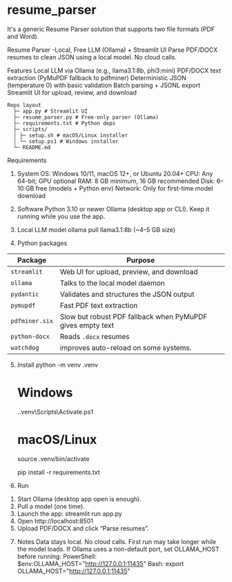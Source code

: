 # resume_parser
It's a generic Resume Parser solution that supports two file formats (PDF and Word).

Resume Parser -Local, Free LLM (Ollama) + Streamlit UI
Parse PDF/DOCX resumes to clean JSON using a local model. No cloud calls.

Features
Local LLM via Ollama (e.g., llama3.1:8b, phi3:mini)
PDF/DOCX text extraction (PyMuPDF fallback to pdfminer)
Deterministic JSON (temperature 0) with basic validation
Batch parsing + JSONL export
Streamlit UI for upload, review, and download
```text
Repo layout
  ├─ app.py # Streamlit UI 
  ├─ resume_parser.py # Free-only parser (Ollama) 
  ├─ requirements.txt # Python deps 
  ├─ scripts/  
  │ ├─ setup.sh # macOS/Linux installer 
  │ └─ setup.ps1 # Windows installer 
  └─ README.md
```
Requirements
1) System
  OS: Windows 10/11, macOS 12+, or Ubuntu 20.04+
  CPU: Any 64-bit; GPU optional
  RAM: 8 GB minimum, 16 GB recommended
  Disk: 6–10 GB free (models + Python env)
  Network: Only for first-time model download

2) Software
  Python 3.10 or newer
  Ollama (desktop app or CLI). Keep it running while you use the app.

3) Local LLM model
  ollama pull llama3.1:8b (~4–5 GB size)

4) Python packages

| Package        | Purpose                                                    |
| -------------- | ---------------------------------------------------------- |
| `streamlit`    | Web UI for upload, preview, and download                   |
| `ollama`       | Talks to the local model daemon                            |
| `pydantic`     | Validates and structures the JSON output                   |
| `pymupdf`      | Fast PDF text extraction                                   |
| `pdfminer.six` | Slow but robust PDF fallback when PyMuPDF gives empty text |
| `python-docx`  | Reads `.docx` resumes                                      |
| `watchdog`     | improves auto-reload on some systems.                      |

5) Install
    python -m venv .venv
    # Windows
    .\.venv\Scripts\Activate.ps1
    # macOS/Linux
    source .venv/bin/activate
  
    pip install -r requirements.txt

6) Run
  1. Start Ollama (desktop app open is enough).
  2. Pull a model (one time).
  3. Launch the app:
    streamlit run app.py
  4. Open http://localhost:8501
  5. Upload PDF/DOCX and click “Parse resumes”.

7) Notes
  Data stays local. No cloud calls.
  First run may take longer while the model loads.
  If Ollama uses a non-default port, set OLLAMA_HOST before running:
  PowerShell: $env:OLLAMA_HOST="http://127.0.0.1:11435"
  Bash: export OLLAMA_HOST="http://127.0.0.1:11435"
